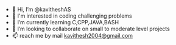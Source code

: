 - 👋 Hi, I’m @kavitheshAS
- 👀 I'm interested in coding challenging problems
- 🌱 I’m currently learning C,CPP,JAVA,BASH
- 💞️ I’m looking to collaborate on small to moderate level projects
- 📫 reach me by mail kavithesh2004@gmail.com

<!---
kavitheshAS/kavitheshAS is a ✨ special ✨ repository because its `README.md` (this file) appears on your GitHub profile.
You can click the Preview link to take a look at your changes.
--->
